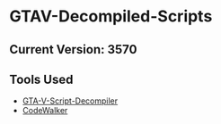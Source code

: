 # GTAV-Decompiled-Scripts
## Current Version: 3570

## Tools Used
- [GTA-V-Script-Decompiler](https://github.com/maybegreat48/GTA-V-Script-Decompiler)
- [CodeWalker](https://github.com/dexyfex/CodeWalker)
